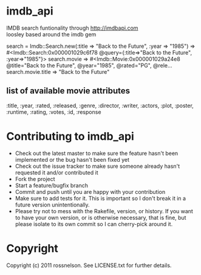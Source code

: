 imdb_api
=====

IMDB search funtionality through http://imdbapi.com  
loosley based around the imdb gem

search = Imdb::Search.new(:title => "Back to the Future", :year => "1985")
=> #<Imdb::Search:0x000001029c6f78 @query={:title=>"Back to the Future", :year=>"1985"}>
search.movie
=> #<Imdb::Movie:0x000001029a24e8 @title="Back to the Future", @year="1985", @rated="PG", @rele...
search.movie.title
=> "Back to the Future"

list of available movie attributes
-

:title,
  :year,
  :rated,
  :released,
  :genre,
  :director,
  :writer,
  :actors,
  :plot,
  :poster,
  :runtime,
  :rating,
  :votes,
  :id,
  :response

  Contributing to imdb_api
  =====

  * Check out the latest master to make sure the feature hasn't been implemented or the bug hasn't been fixed yet
  * Check out the issue tracker to make sure someone already hasn't requested it and/or contributed it
  * Fork the project
  * Start a feature/bugfix branch
  * Commit and push until you are happy with your contribution
  * Make sure to add tests for it. This is important so I don't break it in a future version unintentionally.
  * Please try not to mess with the Rakefile, version, or history. If you want to have your own version, or is otherwise necessary, that is fine, but please isolate to its own commit so I can cherry-pick around it.

  Copyright
  ======

  Copyright (c) 2011 rossnelson. See LICENSE.txt for
  further details.

